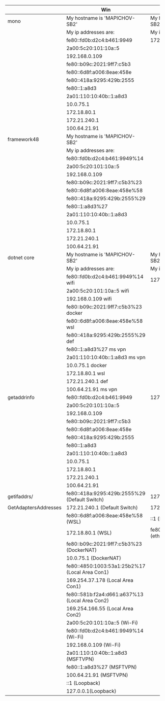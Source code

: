 |                      | Win                                              | WSL                                              |
|----------------------|--------------------------------------------------|--------------------------------------------------|
| mono                 | My hostname is 'MAPICHOV-SB2'                    | My hostname is 'MAPICHOV-SB2'                    | 
|                      | My ip addresses are:                             | My ip addresses are:                             |
|                      |   fe80::fd0b:d2c4:b461:9949                      |   172.18.90.72                                   |
|                      |   2a00:5c20:101:10a::5                           |                                                  |
|                      |   192.168.0.109                                  |                                                  |
|                      |   fe80::b09c:2021:9ff7:c5b3                      |                                                  |
|                      |   fe80::6d8f:a006:8eae:458e                      |                                                  |
|                      |   fe80::418a:9295:429b:2555                      |                                                  |
|                      |   fe80::1:a8d3                                   |                                                  |
|                      |   2a01:110:10:40b::1:a8d3                        |                                                  |
|                      |   10.0.75.1                                      |                                                  |
|                      |   172.18.80.1                                    |                                                  |
|                      |   172.21.240.1                                   |                                                  |
|                      |   100.64.21.91                                   |                                                  |
| framework48          | My hostname is 'MAPICHOV-SB2'                    |                                                  | 
|                      | My ip addresses are:                             |                                                  |
|                      |   fe80::fd0b:d2c4:b461:9949%14                   |                                                  |
|                      |   2a00:5c20:101:10a::5                           |                                                  |
|                      |   192.168.0.109                                  |                                                  |
|                      |   fe80::b09c:2021:9ff7:c5b3%23                   |                                                  |
|                      |   fe80::6d8f:a006:8eae:458e%58                   |                                                  |
|                      |   fe80::418a:9295:429b:2555%29                   |                                                  |
|                      |   fe80::1:a8d3%27                                |                                                  |
|                      |   2a01:110:10:40b::1:a8d3                        |                                                  |
|                      |   10.0.75.1                                      |                                                  |
|                      |   172.18.80.1                                    |                                                  |
|                      |   172.21.240.1                                   |                                                  |
|                      |   100.64.21.91                                   |                                                  |
| dotnet core          | My hostname is 'MAPICHOV-SB2'                    | My hostname is 'MAPICHOV-SB2'                    | 
|                      | My ip addresses are:                             | My ip addresses are:                             |
|                      |   fe80::fd0b:d2c4:b461:9949%14    wifi           |   127.0.1.1                                      |
|                      |   2a00:5c20:101:10a::5            wifi           |                                                  |
|                      |   192.168.0.109                   wifi           |                                                  |
|                      |   fe80::b09c:2021:9ff7:c5b3%23    docker         |                                                  |
|                      |   fe80::6d8f:a006:8eae:458e%58    wsl            |                                                  |
|                      |   fe80::418a:9295:429b:2555%29    def            |                                                  |
|                      |   fe80::1:a8d3%27                 ms vpn         |                                                  |
|                      |   2a01:110:10:40b::1:a8d3         ms vpn         |                                                  |
|                      |   10.0.75.1                       docker         |                                                  |
|                      |   172.18.80.1                     wsl            |                                                  |
|                      |   172.21.240.1                    def            |                                                  |
|                      |   100.64.21.91                    ms vpn         |                                                  |
| getaddrinfo          | fe80::fd0b:d2c4:b461:9949                        |   127.0.1.1 (3x)                                 |
|                      | 2a00:5c20:101:10a::5                             |                                                  |
|                      | 192.168.0.109                                    |                                                  |
|                      | fe80::b09c:2021:9ff7:c5b3                        |                                                  |
|                      | fe80::6d8f:a006:8eae:458e                        |                                                  |
|                      | fe80::418a:9295:429b:2555                        |                                                  |
|                      | fe80::1:a8d3                                     |                                                  |
|                      | 2a01:110:10:40b::1:a8d3                          |                                                  |
|                      | 10.0.75.1                                        |                                                  |
|                      | 172.18.80.1                                      |                                                  |
|                      | 172.21.240.1                                     |                                                  |
|                      | 100.64.21.91                                     |                                                  |
| getifaddrs/          | fe80::418a:9295:429b:2555%29 (Default Switch)    | 127.0.0.1 (lo)                                   |
| GetAdaptersAddresses | 172.21.240.1 (Default Switch)                    | 172.18.90.72 (eth0)                              |
|                      | fe80::6d8f:a006:8eae:458e%58 (WSL)               | ::1 (lo)                                         |
|                      | 172.18.80.1 (WSL)                                | fe80::215:5dff:fee2:ad1e%eth0 (eth0)             |
|                      | fe80::b09c:2021:9ff7:c5b3%23 (DockerNAT)         |                                                  |
|                      | 10.0.75.1 (DockerNAT)                            |                                                  |
|                      | fe80::4850:1003:53a1:25b2%17 (Local Area Con1)   |                                                  |
|                      | 169.254.37.178 (Local Area Con1)                 |                                                  |
|                      | fe80::581b:f2a4:d661:a637%13 (Local Area Con2)   |                                                  |
|                      | 169.254.166.55 (Local Area Con2)                 |                                                  |
|                      | 2a00:5c20:101:10a::5 (Wi-Fi)                     |                                                  |
|                      | fe80::fd0b:d2c4:b461:9949%14 (Wi-Fi)             |                                                  |
|                      | 192.168.0.109 (Wi-Fi)                            |                                                  |
|                      | 2a01:110:10:40b::1:a8d3 (MSFTVPN)                |                                                  |
|                      | fe80::1:a8d3%27 (MSFTVPN)                        |                                                  |
|                      | 100.64.21.91 (MSFTVPN)                           |                                                  |
|                      | ::1 (Loopback)                                   |                                                  |
|                      | 127.0.0.1(Loopback)                              |                                                  |